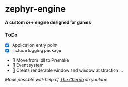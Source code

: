 # zephyr-engine

**A custom c++ engine designed for games**

### ToDo

- [x] Application entry point
- [x] Include logging package
- [] Move from .dll to Premake
- [] Event system
- [] Create renderable window and window abstraction
  ...

_Made possible with help of [The Cherno](https://www.youtube.com/c/TheChernoProject/about) on youtube_
